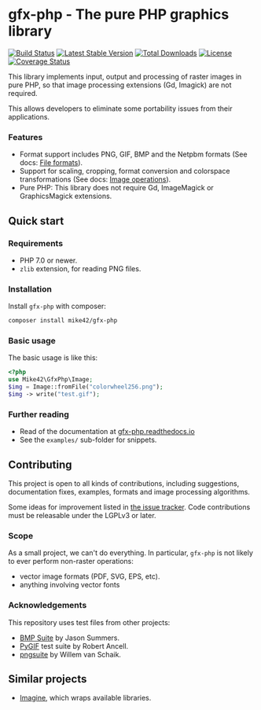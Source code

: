 # gfx-php - The pure PHP graphics library

[![Build Status](https://travis-ci.org/mike42/gfx-php.svg?branch=master)](https://travis-ci.org/mike42/gfx-php) [![Latest Stable Version](https://poser.pugx.org/mike42/gfx-php/v/stable)](https://packagist.org/packages/mike42/gfx-php)
[![Total Downloads](https://poser.pugx.org/mike42/gfx-php/downloads)](https://packagist.org/packages/mike42/gfx-php)
[![License](https://poser.pugx.org/mike42/gfx-php/license)](https://packagist.org/packages/mike42/gfx-php) [![Coverage Status](https://coveralls.io/repos/github/mike42/gfx-php/badge.svg?branch=master)](https://coveralls.io/github/mike42/gfx-php?branch=master)

This library implements input, output and processing of raster images in pure PHP, so that image
processing extensions (Gd, Imagick) are not required.

This allows developers to eliminate some portability issues from their applications.

### Features

- Format support includes PNG, GIF, BMP and the Netpbm formats (See docs: [File formats](https://gfx-php.readthedocs.io/en/latest/user/formats.html)).
- Support for scaling, cropping, format conversion and colorspace transformations (See docs: [Image operations](https://gfx-php.readthedocs.io/en/latest/user/operations.html)).
- Pure PHP: This library does not require Gd, ImageMagick or GraphicsMagick extensions.

## Quick start

### Requirements

- PHP 7.0 or newer.
- `zlib` extension, for reading PNG files.

### Installation

Install `gfx-php` with composer:

```bash
composer install mike42/gfx-php
```

### Basic usage

The basic usage is like this:

```php
<?php
use Mike42\GfxPhp\Image;
$img = Image::fromFile("colorwheel256.png");
$img -> write("test.gif");
```

### Further reading

- Read of the documentation at [gfx-php.readthedocs.io](https://gfx-php.readthedocs.io/)
- See the `examples/` sub-folder for snippets.

## Contributing

This project is open to all kinds of contributions, including suggestions, documentation fixes, examples, formats and image processing algorithms.

Some ideas for improvement listed in [the issue tracker](https://travis-ci.org/mike42/gfx-php). Code contributions must be releasable under the LGPLv3 or later.

### Scope

As a small project, we can't do everything. In particular, `gfx-php` is not likely to ever perform non-raster operations:

- vector image formats (PDF, SVG, EPS, etc).
- anything involving vector fonts

### Acknowledgements

This repository uses test files from other projects:

- [BMP Suite](http://entropymine.com/jason/bmpsuite/) by Jason Summers.
- [PyGIF](https://github.com/robert-ancell/pygif) test suite by Robert Ancell.
- [pngsuite](http://www.schaik.com/pngsuite/) by Willem van Schaik.

## Similar projects

- [Imagine](https://github.com/avalanche123/Imagine), which wraps available libraries.
